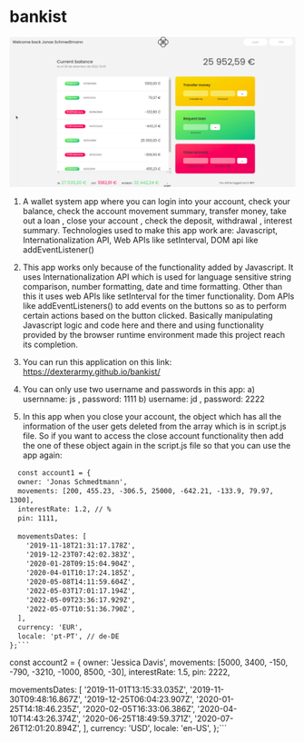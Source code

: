 # bankist

![bankist](bankist.png)

   1. A wallet system app where you can login into your account, check your balance, check the account movement summary, transfer money, take out a loan , close your account , check the deposit, withdrawal , interest summary. Technologies used to make this app work are: Javascript, Internationalization API,  Web APIs like setInterval, DOM api like addEventListener()
     
   2. This app works only because of the functionality added by Javascript. It uses Internationalization API which is used for language sensitive string comparison, number formatting, date and time formatting. Other than this it uses web APIs like setInterval for the timer functionality. Dom APIs like addEventListeners() to add events on the buttons so as to perform certain actions based on the button clicked. Basically manipulating Javascript logic and code here and there and using functionality provided by the browser runtime environment made this project reach its completion. 

3. You can run this application on this link: https://dexterarmy.github.io/bankist/

4. You can only use two username and passwords in this app: a) usernname: js , password: 1111  b) username: jd , password: 2222

5. In this app when you close your account, the object which has all the information of the user gets deleted from the array which is in script.js file. So if you want to access the close account functionality then add the one of these object again in the script.js file so that you can use the app again: 

```
  const account1 = {
  owner: 'Jonas Schmedtmann',
  movements: [200, 455.23, -306.5, 25000, -642.21, -133.9, 79.97, 1300],
  interestRate: 1.2, // %
  pin: 1111,

  movementsDates: [
    '2019-11-18T21:31:17.178Z',
    '2019-12-23T07:42:02.383Z',
    '2020-01-28T09:15:04.904Z',
    '2020-04-01T10:17:24.185Z',
    '2020-05-08T14:11:59.604Z',
    '2022-05-03T17:01:17.194Z',
    '2022-05-09T23:36:17.929Z',
    '2022-05-07T10:51:36.790Z',
  ],
  currency: 'EUR',
  locale: 'pt-PT', // de-DE
};```

```
  const account2 = {
  owner: 'Jessica Davis',
  movements: [5000, 3400, -150, -790, -3210, -1000, 8500, -30],
  interestRate: 1.5,
  pin: 2222,

  movementsDates: [
    '2019-11-01T13:15:33.035Z',
    '2019-11-30T09:48:16.867Z',
    '2019-12-25T06:04:23.907Z',
    '2020-01-25T14:18:46.235Z',
    '2020-02-05T16:33:06.386Z',
    '2020-04-10T14:43:26.374Z',
    '2020-06-25T18:49:59.371Z',
    '2020-07-26T12:01:20.894Z',
  ],
  currency: 'USD',
  locale: 'en-US',
};```
